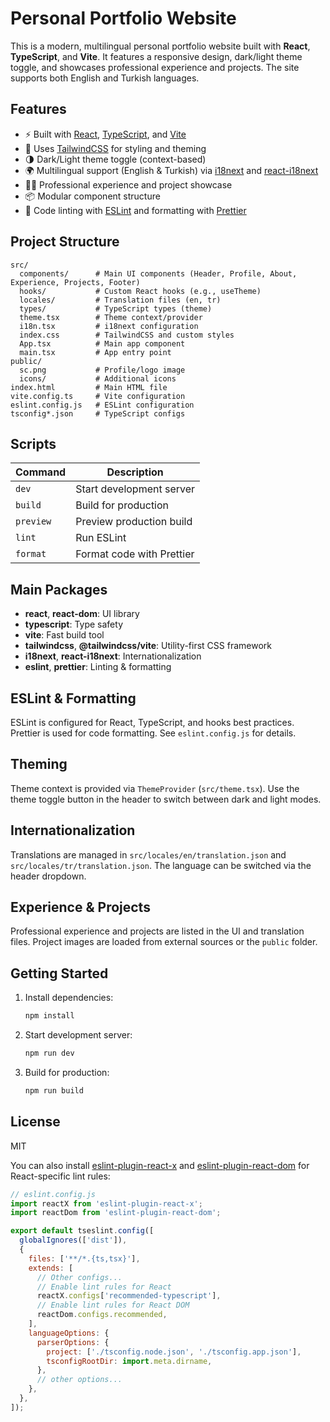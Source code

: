 # Personal Portfolio Website

This is a modern, multilingual personal portfolio website built with **React**, **TypeScript**, and **Vite**. It features a responsive design, dark/light theme toggle, and showcases professional experience and projects. The site supports both English and Turkish languages.

## Features

- ⚡ Built with [React](https://react.dev/), [TypeScript](https://www.typescriptlang.org/), and [Vite](https://vitejs.dev/)
- 🎨 Uses [TailwindCSS](https://tailwindcss.com/) for styling and theming
- 🌗 Dark/Light theme toggle (context-based)
- 🌍 Multilingual support (English & Turkish) via [i18next](https://www.i18next.com/) and [react-i18next](https://react.i18next.com/)
- 🧑‍💻 Professional experience and project showcase
- 📦 Modular component structure
- 🧹 Code linting with [ESLint](https://eslint.org/) and formatting with [Prettier](https://prettier.io/)

## Project Structure

```
src/
  components/      # Main UI components (Header, Profile, About, Experience, Projects, Footer)
  hooks/           # Custom React hooks (e.g., useTheme)
  locales/         # Translation files (en, tr)
  types/           # TypeScript types (theme)
  theme.tsx        # Theme context/provider
  i18n.tsx         # i18next configuration
  index.css        # TailwindCSS and custom styles
  App.tsx          # Main app component
  main.tsx         # App entry point
public/
  sc.png           # Profile/logo image
  icons/           # Additional icons
index.html         # Main HTML file
vite.config.ts     # Vite configuration
eslint.config.js   # ESLint configuration
tsconfig*.json     # TypeScript configs
```

## Scripts

| Command   | Description               |
| --------- | ------------------------- |
| `dev`     | Start development server  |
| `build`   | Build for production      |
| `preview` | Preview production build  |
| `lint`    | Run ESLint                |
| `format`  | Format code with Prettier |

## Main Packages

- **react**, **react-dom**: UI library
- **typescript**: Type safety
- **vite**: Fast build tool
- **tailwindcss**, **@tailwindcss/vite**: Utility-first CSS framework
- **i18next**, **react-i18next**: Internationalization
- **eslint**, **prettier**: Linting & formatting

## ESLint & Formatting

ESLint is configured for React, TypeScript, and hooks best practices. Prettier is used for code formatting. See `eslint.config.js` for details.

## Theming

Theme context is provided via `ThemeProvider` (`src/theme.tsx`). Use the theme toggle button in the header to switch between dark and light modes.

## Internationalization

Translations are managed in `src/locales/en/translation.json` and `src/locales/tr/translation.json`. The language can be switched via the header dropdown.

## Experience & Projects

Professional experience and projects are listed in the UI and translation files. Project images are loaded from external sources or the `public` folder.

## Getting Started

1. Install dependencies:
   ```bash
   npm install
   ```
2. Start development server:
   ```bash
   npm run dev
   ```
3. Build for production:
   ```bash
   npm run build
   ```

## License

MIT

You can also install [eslint-plugin-react-x](https://github.com/Rel1cx/eslint-react/tree/main/packages/plugins/eslint-plugin-react-x) and [eslint-plugin-react-dom](https://github.com/Rel1cx/eslint-react/tree/main/packages/plugins/eslint-plugin-react-dom) for React-specific lint rules:

```js
// eslint.config.js
import reactX from 'eslint-plugin-react-x';
import reactDom from 'eslint-plugin-react-dom';

export default tseslint.config([
  globalIgnores(['dist']),
  {
    files: ['**/*.{ts,tsx}'],
    extends: [
      // Other configs...
      // Enable lint rules for React
      reactX.configs['recommended-typescript'],
      // Enable lint rules for React DOM
      reactDom.configs.recommended,
    ],
    languageOptions: {
      parserOptions: {
        project: ['./tsconfig.node.json', './tsconfig.app.json'],
        tsconfigRootDir: import.meta.dirname,
      },
      // other options...
    },
  },
]);
```
